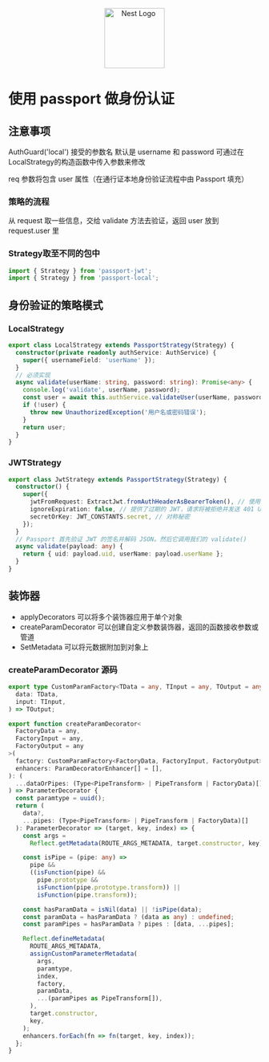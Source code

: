 <p align="center">
  <a href="http://nestjs.com/" target="blank"><img src="https://nestjs.com/img/logo-small.svg" width="120" alt="Nest Logo" /></a>
</p>

# 使用 passport 做身份认证

## 注意事项

AuthGuard('local') 接受的参数名 默认是 username 和 password
可通过在LocalStrategy的构造函数中传入参数来修改

req 参数将包含 user 属性（在通行证本地身份验证流程中由 Passport 填充）

### 策略的流程
从 request 取一些信息，交给 validate 方法去验证，返回 user 放到 request.user 里

### Strategy取至不同的包中
```js
import { Strategy } from 'passport-jwt';
import { Strategy } from 'passport-local';
```

## 身份验证的策略模式
### LocalStrategy

```ts
export class LocalStrategy extends PassportStrategy(Strategy) {
  constructor(private readonly authService: AuthService) {
    super({ usernameField: 'userName' });
  }
  // 必须实现
  async validate(userName: string, password: string): Promise<any> {
    console.log('validate', userName, password);
    const user = await this.authService.validateUser(userName, password);
    if (!user) {
      throw new UnauthorizedException('用户名或密码错误');
    }
    return user;
  }
}
```

### JWTStrategy

```ts
export class JwtStrategy extends PassportStrategy(Strategy) {
  constructor() {
    super({
      jwtFromRequest: ExtractJwt.fromAuthHeaderAsBearerToken(), // 使用标准方法在 API 请求的授权标头中提供不记名令牌
      ignoreExpiration: false, // 提供了过期的 JWT，请求将被拒绝并发送 401 Unauthorized 响应
      secretOrKey: JWT_CONSTANTS.secret, // 对称秘密
    });
  }
  // Passport 首先验证 JWT 的签名并解码 JSON。然后它调用我们的 validate()
  async validate(payload: any) {
    return { uid: payload.uid, userName: payload.userName };
  }
}
```

## 装饰器

- applyDecorators 可以将多个装饰器应用于单个对象
- createParamDecorator 可以创建自定义参数装饰器，返回的函数接收参数或管道
- SetMetadata 可以将元数据附加到对象上

### createParamDecorator 源码
```ts
export type CustomParamFactory<TData = any, TInput = any, TOutput = any> = (
  data: TData,
  input: TInput,
) => TOutput;

export function createParamDecorator<
  FactoryData = any,
  FactoryInput = any,
  FactoryOutput = any
>(
  factory: CustomParamFactory<FactoryData, FactoryInput, FactoryOutput>,
  enhancers: ParamDecoratorEnhancer[] = [],
): (
  ...dataOrPipes: (Type<PipeTransform> | PipeTransform | FactoryData)[]
) => ParameterDecorator {
  const paramtype = uuid();
  return (
    data?,
    ...pipes: (Type<PipeTransform> | PipeTransform | FactoryData)[]
  ): ParameterDecorator => (target, key, index) => {
    const args =
      Reflect.getMetadata(ROUTE_ARGS_METADATA, target.constructor, key) || {};

    const isPipe = (pipe: any) =>
      pipe &&
      ((isFunction(pipe) &&
        pipe.prototype &&
        isFunction(pipe.prototype.transform)) ||
        isFunction(pipe.transform));

    const hasParamData = isNil(data) || !isPipe(data);
    const paramData = hasParamData ? (data as any) : undefined;
    const paramPipes = hasParamData ? pipes : [data, ...pipes];

    Reflect.defineMetadata(
      ROUTE_ARGS_METADATA,
      assignCustomParameterMetadata(
        args,
        paramtype,
        index,
        factory,
        paramData,
        ...(paramPipes as PipeTransform[]),
      ),
      target.constructor,
      key,
    );
    enhancers.forEach(fn => fn(target, key, index));
  };
}
```
